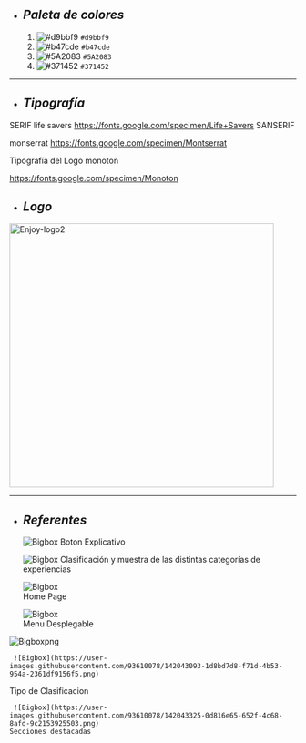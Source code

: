 + ## ___Paleta de colores___
  1. ![#d9bbf9](https://via.placeholder.com/15/d9bbf9/000000?text=+) `#d9bbf9`
  2. ![#b47cde](https://via.placeholder.com/15/b47cde/000000?text=+) `#b47cde`
  3. ![#5A2083 ](https://via.placeholder.com/15/5A2083/000000?text=+) `#5A2083 `
  4. ![#371452](https://via.placeholder.com/15/371452/000000?text=+) `#371452`
 ___
 
 + ## ___Tipografía___

SERIF
life savers
https://fonts.google.com/specimen/Life+Savers
SANSERIF

 monserrat
https://fonts.google.com/specimen/Montserrat

Tipografía del Logo
monoton

https://fonts.google.com/specimen/Monoton


+ ## ___Logo___
<img width="464" alt="Enjoy-logo2" src="https://user-images.githubusercontent.com/93154485/141705412-abb4b94f-0af2-40b0-9264-da0063895251.png">

___
+ ## ___Referentes___
   
    ![Bigbox](https://user-images.githubusercontent.com/93610078/142037915-47161671-8f76-4797-9da2-eaeee332e4b7.png)
 Boton Explicativo
      
    ![Bigbox](https://user-images.githubusercontent.com/93610078/142041930-c016050f-06b1-46de-8f9e-6448d6a0a714.png)
Clasificación y muestra de las distintas categorías de experiencias

    ![Bigbox](https://user-images.githubusercontent.com/93610078/142035916-6d04696b-0503-47d6-ba41-cfdb02614f56.png)    
   Home Page

    ![Bigbox](https://user-images.githubusercontent.com/93610078/142041454-3967533c-2dc1-48a3-a866-b0cdeb262bd3.png)   
  Menu Desplegable

 ![Bigboxpng](https://user-images.githubusercontent.com/93610078/142042421-ab721a24-484b-40a1-ab3d-9e32fbc4299b.png)
   
     ![Bigbox](https://user-images.githubusercontent.com/93610078/142043093-1d8bd7d8-f71d-4b53-954a-2361df9156f5.png)
  Tipo de Clasificacion

     ![Bigbox](https://user-images.githubusercontent.com/93610078/142043325-0d816e65-652f-4c68-8afd-9c2153925503.png)
    Secciones destacadas

